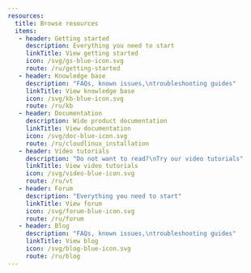 ```yaml
---
resources: 
  title: Browse resources
  items:
   - header: Getting started
     description: Everything you need to start
     linkTitle: View getting started
     icon: /svg/gs-blue-icon.svg
     route: /ru/getting-started
   - header: Knowledge base
     description: "FAQs, known issues,\ntroubleshooting guides"
     linkTitle: View knowledge base
     icon: /svg/kb-blue-icon.svg
     route: /ru/kb
   - header: Documentation
     description: Wide product documentation
     linkTitle: View documentation
     icon: /svg/doc-blue-icon.svg
     route: /ru/cloudlinux_installation
   - header: Video tutorials
     description: "Do not want to read?\nTry our video tutorials"
     linkTitle: View video tutorials
     icon: /svg/video-blue-icon.svg
     route: /ru/vt
   - header: Forum
     description: "Everything you need to start"
     linkTitle: View forum
     icon: /svg/forum-blue-icon.svg
     route: /ru/forum
   - header: Blog
     description: "FAQs, known issues,\ntroubleshooting guides"
     linkTitle: View blog
     icon: /svg/blog-blue-icon.svg
     route: /ru/blog
---
```

